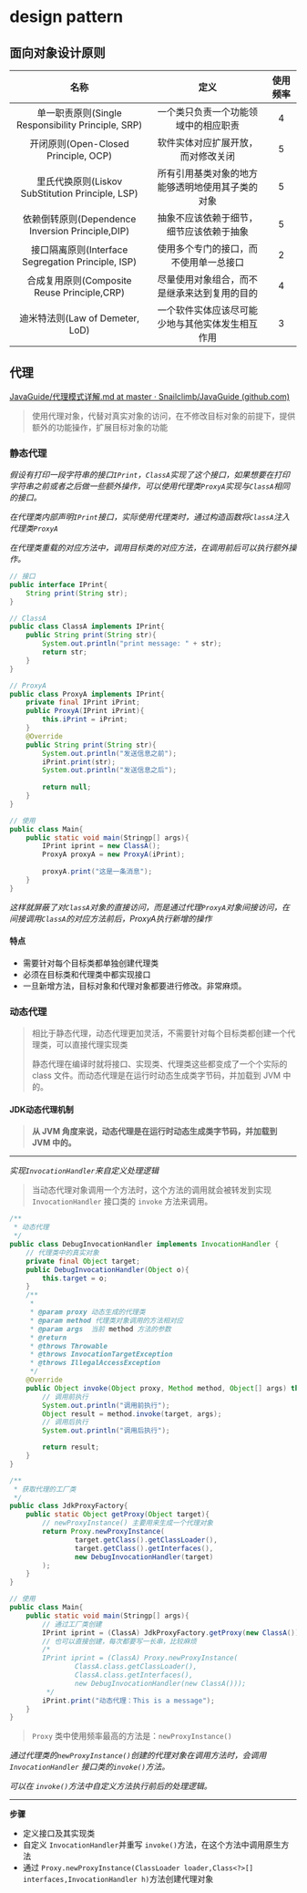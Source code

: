 # design pattern

## 面向对象设计原则

| 名称 |    定义  | 使用频率     |
| :--: | :--: | :--: |
| 单一职责原则(Single Responsibility Principle, SRP) | 一个类只负责一个功能领域中的相应职责 | 4 |
| 开闭原则(Open-Closed Principle, OCP) | 软件实体对应扩展开放，而对修改关闭 | 5 |
| 里氏代换原则(Liskov SubStitution Principle, LSP) | 所有引用基类对象的地方能够透明地使用其子类的对象 | 5 |
| 依赖倒转原则(Dependence Inversion Principle,DIP) | 抽象不应该依赖于细节，细节应该依赖于抽象 | 5 |
| 接口隔离原则(Interface Segregation Principle, ISP) | 使用多个专门的接口，而不使用单一总接口 | 2 |
| 合成复用原则(Composite Reuse Principle,CRP) | 尽量使用对象组合，而不是继承来达到复用的目的 | 4 |
| 迪米特法则(Law of Demeter, LoD) | 一个软件实体应该尽可能少地与其他实体发生相互作用 | 3 |

## 代理

[JavaGuide/代理模式详解.md at master · Snailclimb/JavaGuide (github.com)](https://github.com/Snailclimb/JavaGuide/blob/master/docs/java/basis/代理模式详解.md)

> 使用代理对象，代替对真实对象的访问，在不修改目标对象的前提下，提供额外的功能操作，扩展目标对象的功能

### 静态代理

*假设有打印一段字符串的接口`IPrint`，`ClassA`实现了这个接口，如果想要在打印字符串之前或者之后做一些额外操作，可以使用代理类`ProxyA`实现与`ClassA`相同的接口。*

*在代理类内部声明`IPrint`接口，实际使用代理类时，通过构造函数将`ClassA`注入代理类`ProxyA`*

*在代理类重载的对应方法中，调用目标类的对应方法，在调用前后可以执行额外操作。*

```java
// 接口
public interface IPrint{
    String print(String str);
}
```

```java
// ClassA
public class ClassA implements IPrint{
    public String print(String str){
        System.out.println("print message: " + str);
        return str;
    }
}
```

```java
// ProxyA
public class ProxyA implements IPrint{
    private final IPrint iPrint;
    public ProxyA(IPrint iPrint){
        this.iPrint = iPrint;
    }
    @Override
    public String print(String str){
        System.out.println("发送信息之前");
        iPrint.print(str);
        System.out.println("发送信息之后");
        
        return null;
    }
}
```

```java
// 使用
public class Main{
    public static void main(Stringp[] args){
        IPrint iprint = new ClassA();
        ProxyA proxyA = new ProxyA(iPrint);
        
        proxyA.print("这是一条消息");
    }
}
```

*这样就屏蔽了对`ClassA`对象的直接访问，而是通过代理`ProxyA`对象间接访问，在间接调用`ClassA`的对应方法前后，ProxyA执行新增的操作*

#### 特点

* 需要针对每个目标类都单独创建代理类
* 必须在目标类和代理类中都实现接口
* 一旦新增方法，目标对象和代理对象都要进行修改。非常麻烦。



### 动态代理

> 相比于静态代理，动态代理更加灵活，不需要针对每个目标类都创建一个代理类，可以直接代理实现类
>
> 静态代理在编译时就将接口、实现类、代理类这些都变成了一个个实际的 class 文件。而动态代理是在运行时动态生成类字节码，并加载到 JVM 中的。

#### JDK动态代理机制

> **从 JVM 角度来说，动态代理是在运行时动态生成类字节码，并加载到 JVM 中的。**

---

*实现`InvocationHandler`来自定义处理逻辑*

>  当动态代理对象调用一个方法时，这个方法的调用就会被转发到实现`InvocationHandler` 接口类的 `invoke` 方法来调用。

```java
/**
 * 动态代理
 */
public class DebugInvocationHandler implements InvocationHandler {
    // 代理类中的真实对象
    private final Object target;
    public DebugInvocationHandler(Object o){
        this.target = o;
    }
    /**
     *
     * @param proxy 动态生成的代理类
     * @param method 代理类对象调用的方法相对应
     * @param args  当前 method 方法的参数
     * @return
     * @throws Throwable
     * @throws InvocationTargetException
     * @throws IllegalAccessException
     */
    @Override
    public Object invoke(Object proxy, Method method, Object[] args) throws Throwable, InvocationTargetException, IllegalAccessException {
        // 调用前执行
        System.out.println("调用前执行");
        Object result = method.invoke(target, args);
        // 调用后执行
        System.out.println("调用后执行");

        return result;
    }
}
```

```java
/**
 * 获取代理的工厂类
 */
public class JdkProxyFactory{
    public static Object getProxy(Object target){
        // newProxyInstance() 主要用来生成一个代理对象
        return Proxy.newProxyInstance(
                target.getClass().getClassLoader(),
                target.getClass().getInterfaces(),
                new DebugInvocationHandler(target)
        );
    }
}
```

```java
// 使用
public class Main{
    public static void main(Stringp[] args){
        // 通过工厂类创建
        IPrint iprint = (ClassA) JdkProxyFactory.getProxy(new ClassA());
        // 也可以直接创建，每次都要写一长串，比较麻烦
        /*
        IPrint iprint = (ClassA) Proxy.newProxyInstance(
                ClassA.class.getClassLoader(),
                ClassA.class.getInterfaces(),
                new DebugInvocationHandler(new ClassA()));
         */
        iPrint.print("动态代理：This is a message");
    }
}
```



> `Proxy` 类中使用频率最高的方法是：`newProxyInstance()`

*通过代理类的`newProxyInstance()`创建的代理对象在调用方法时，会调用`InvocationHandler` 接口类的`invoke()`方法。*

*可以在 `invoke()`方法中自定义方法执行前后的处理逻辑。*



---

**步骤**

* 定义接口及其实现类
* 自定义 `InvocationHandler`并重写 `invoke()`方法，在这个方法中调用原生方法
* 通过 `Proxy.newProxyInstance(ClassLoader loader,Class<?>[] interfaces,InvocationHandler h)`方法创建代理对象

